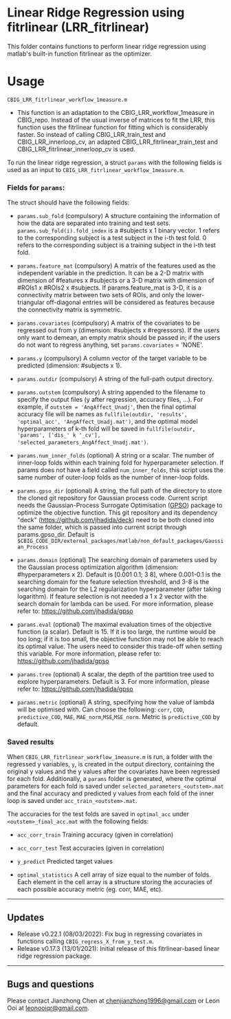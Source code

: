 # Linear Ridge Regression using fitrlinear (LRR_fitrlinear)
This folder contains functions to perform linear ridge regression using matlab's built-in function fitrlinear as the optimizer.

# Usage
`CBIG_LRR_fitrlinear_workflow_1measure.m`
* This function is an adaptation to the CBIG_LRR_workflow_1measure in CBIG_repo. Instead of the usual inverse of matrices to fit the LRR, this function uses the fitrlinear function for fitting which is considerably faster. So instead of calling CBIG_LRR_train_test and CBIG_LRR_innerloop_cv, an adapted CBIG_LRR_fitrlinear_train_test and CBIG_LRR_fitrlinear_innerloop_cv is used.

To run the linear ridge regression, a struct `params` with the following fields is used as an input to `CBIG_LRR_fitrlinear_workflow_1measure.m`.

### Fields for `params`:
The struct should have the following fields:

   - `params.sub_fold` (compulsory)
     A structure containing the information of how the data are separated into training and test sets. `params.sub_fold(i).fold_index` is a #subjects x 1 binary vector. 1 refers to the corresponding subject is a test subject in the i-th test fold. 0 refers to the corresponding subject is a training subject in the i-th test fold.

   - `params.feature_mat` (compulsory)
     A matrix of the features used as the independent variable in the prediction. It can be a 2-D matrix with dimension of #features x #subjects or a 3-D matrix with dimension of #ROIs1 x #ROIs2 x #subjects. If params.feature_mat is 3-D, it is a connectivity matrix between two sets of ROIs, and only the lower-triangular off-diagonal entries will be considered as features because the connectivity matrix is symmetric.

   - `params.covariates` (compulsory)
     A matrix of the covariates to be regressed out from y (dimension: #subjects x #regressors). If the users only want to demean, an empty matrix should be passed in; if the users do not want to regress anything, set `params.covariates` = 'NONE'.

   - `params.y` (compulsory)
     A column vector of the target variable to be predicted (dimension: #subjects x 1).

   - `params.outdir` (compulsory)
     A string of the full-path output directory.
 
   - `params.outstem` (compulsory)
     A string appended to the filename to specify the output files (y after regression, accuracy files, ...). For example, if `outstem = 'AngAffect_Unadj'`, then the final optimal accuracy file will be names as `fullfile(outdir, 'results', 'optimal_acc', 'AngAffect_Unadj.mat')`, and the optimal model hyperparameters of k-th fold will be saved in `fullfile(outdir, 'params', ['dis_' k '_cv'], 'selected_parameters_AngAffect_Unadj.mat')`.

   - `params.num_inner_folds` (optional)
     A string or a scalar. The number of inner-loop folds within each training fold for hyperparameter selection. If params does not have a field called `num_inner_folds`, this script uses the same number of outer-loop folds as the number of inner-loop folds.

   - `params.gpso_dir` (optional)
     A string, the full path of the directory to store the cloned git repository for Gaussian process code. Current script needs the Gaussian-Process Surrogate Optimisation ([GPSO](https://github.com/jhadida/gpso)) package to optimize the objective function. This git repository and its dependency "deck" (https://github.com/jhadida/deck) need to be both cloned into the same folder, which is passed into current script through params.gpso_dir. Default is `$CBIG_CODE_DIR/external_packages/matlab/non_default_packages/Gaussian_Process`

   - `params.domain` (optional)
     The searching domain of parameters used by the Gaussian process optimization algorithm (dimension: #hyperparameters x 2). Default is [0.001 0.1; 3 8], where 0.001-0.1 is the searching domain for the feature selection threshold, and 3-8 is the searching domain for the L2 regularization hyperparameter (after taking logarithm). If feature selection is not needed a 1 x 2 vector with the search domain for lambda can be used. For more information, please refer to: https://github.com/jhadida/gpso

   - `params.eval` (optional)
     The maximal evaluation times of the objective function (a scalar). Default is 15. If it is too large, the runtime would be too long; if it is too small, the objective function may not be able to reach its optimal value. The users need to consider this trade-off when setting this variable. For more information, please refer to: https://github.com/jhadida/gpso
 
   - `params.tree` (optional)
     A scalar, the depth of the partition tree used to explore hyperparameters. Default is 3. For more information, please refer to: https://github.com/jhadida/gpso

   - `params.metric` (optional)
     A string, specifying how the value of lambda will be optimised with. Can choose the following: `corr`, `COD`, `predictive_COD`, `MAE`, `MAE_norm`,`MSE`,`MSE_norm`. Metric is `predictive_COD` by default.

### Saved results

When `CBIG_LRR_fitrlinear_workflow_1measure.m` is run, a folder with the regressed y variables, `y`, is created in the output directory, containing the original y values and the y values after the covariates have been regressed for each fold. Additionally, a `params` folder is generated, where the optimal parameters for each fold is saved under `selected_parameters_<outstem>.mat` and the final accuracy and predicted y values from each fold of the inner loop is saved under `acc_train_<outstem>.mat`.

The accuracies for the test folds are saved in `optimal_acc` under `<outstem>_final_acc.mat` with the following fields: 

   - `acc_corr_train`
     Training accuracy (given in correlation)

   - `acc_corr_test`
     Test accuracies (given in correlation)

   - `y_predict` 
     Predicted target values

   - `optimal_statistics`
     A cell array of size equal to the number of folds. Each element in the cell array is a structure storing the accuracies of each possible accuracy metric (eg. corr, MAE, etc).

----
## Updates

- Release v0.22.1 (08/03/2022): Fix bug in regressing covariates in functions calling `CBIG_regress_X_from_y_test.m`.
- Release v0.17.3 (13/01/2021): Initial release of this fitrlinear-based linear ridge regression package.

----
## Bugs and questions
Please contact Jianzhong Chen at chenjianzhong1996@gmail.com or Leon Ooi at leonooiqr@gmail.com.
